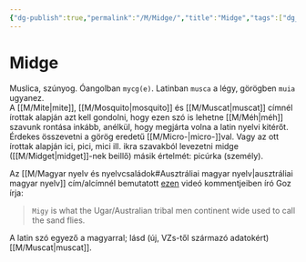 ```yaml
---
{"dg-publish":true,"permalink":"/M/Midge/","title":"Midge","tags":["dg_uploaded"],"created":"2023-10-21T04:26","updated":"2023-10-25T01:49"}
---
```



# Midge

Muslica, szúnyog. Óangolban `mycg(e)`. Latinban `musca` a légy, görögben `muia` ugyanez.  
A [[M/Mite\|mite]], [[M/Mosquito\|mosquito]] és [[M/Muscat\|muscat]] címnél írottak alapján azt kell gondolni, hogy ezen szó is lehetne [[M/Méh\|méh]] szavunk rontása inkább, anélkül, hogy megjárta volna a latin nyelvi kitérőt. Érdekes összevetni a görög eredetű [[M/Micro-\|micro-]]val. Vagy az ott írottak alapján ici, pici, mici ill. ikra szavakból levezetni midge ([[M/Midget\|midget]]-nek beillő) másik értelmét: picúrka (személy).  

Az [[M/Magyar nyelv és nyelvcsaládok#Ausztráliai magyar nyelv\|ausztráliai magyar nyelv]] cím/alcímnél bemutatott [ezen](https://youtu.be/EnJ_qFgkdZ8) videó kommentjeiben író Goz írja:  
> `Migy` is what the Ugar/Australian tribal men continent wide used to call the sand flies.  

A latin szó egyező a magyarral; lásd (új, VZs-től származó adatokért) [[M/Muscat\|muscat]].  